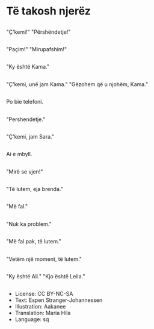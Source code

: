 # Të takosh njerëz

##
"Ç'kemi!" "Përshëndetje!"

##
"Paçim!" "Mirupafshim!"

##
"Ky është Kama."

##
"Ç'kemi, unë jam Kama." "Gëzohem që u njohëm, Kama."

##
Po bie telefoni.

##
"Pershendetje."

##
"Ç'kemi, jam Sara."

##
Ai e mbyll.

##
"Mirë se vjen!"

##
"Të lutem, eja brenda."

##
"Më fal."

##
"Nuk ka problem."

##
"Më fal pak, të lutem."

##
"Vetëm një moment, të lutem."

##
"Ky është Ali." "Kjo është Leila."

##
* License: CC BY-NC-SA
* Text: Espen Stranger-Johannessen
* Illustration: Aakanee
* Translation: Maria Hila
* Language: sq
